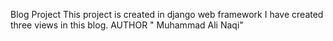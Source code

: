 
Blog Project
This project is created in django web framework
I have created three views in this blog.
AUTHOR " Muhammad Ali Naqi"
